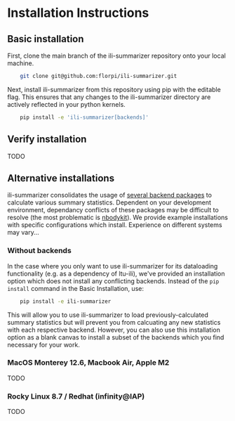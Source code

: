 # Installation Instructions


## Basic installation
First, clone the main branch of the ili-summarizer repository onto your local machine.
```bash
    git clone git@github.com:florpi/ili-summarizer.git
```
Next, install ili-summarizer from this repository using pip with the editable flag. This ensures that any changes to the ili-summarizer directory are actively reflected in your python kernels.
```bash
    pip install -e 'ili-summarizer[backends]'
```

## Verify installation

TODO

## Alternative installations
ili-summarizer consolidates the usage of [several backend packages](setup.cfg#L16) to calculate various summary statistics. Dependent on your development environment, dependancy conflicts of these packages may be difficult to resolve (the most problematic is [nbodykit](https://nbodykit.readthedocs.io/en/latest/getting-started/install.html#conda-installation)). We provide example installations with specific configurations which install. Experience on different systems may vary...

### Without backends
In the case where you only want to use ili-summarizer for its dataloading functionality (e.g. as a dependency of ltu-ili), we've provided an installation option which does not install any conflicting backends. Instead of the `pip install` command in the Basic Installation, use:
```bash
    pip install -e ili-summarizer
```
This will allow you to use ili-summarizer to load previously-calculated summary statistics but will prevent you from calcuating any new statistics with each respective backend. However, you can also use this installation option as a blank canvas to install a subset of the backends which you find necessary for your work.

### MacOS Monterey 12.6, Macbook Air, Apple M2
TODO

### Rocky Linux 8.7 / Redhat (infinity@IAP)
TODO